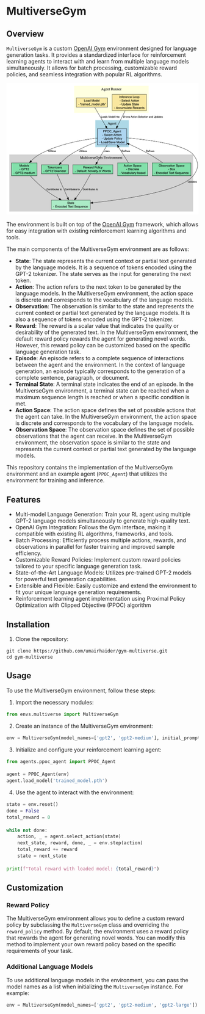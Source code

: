 # MultiverseGym

## Overview

`MultiverseGym` is a custom [OpenAI Gym](https://github.com/openai/gym) environment designed for language generation tasks. It provides a standardized interface for reinforcement learning agents to interact with and learn from multiple language models simultaneously. It allows for batch processing, customizable reward policies, and seamless integration with popular RL algorithms.

![MultiverseGym Setup](https://raw.githubusercontent.com/umairhaider/gym-multiverse/main/docs/multiverse-gym-setup.png)

The environment is built on top of the [OpenAI Gym](https://github.com/openai/gym) framework, which allows for easy integration with existing reinforcement learning algorithms and tools.

The main components of the MultiverseGym environment are as follows:

- **State**: The state represents the current context or partial text generated by the language models. It is a sequence of tokens encoded using the GPT-2 tokenizer. The state serves as the input for generating the next token.
- **Action**: The action refers to the next token to be generated by the language models. In the MultiverseGym environment, the action space is discrete and corresponds to the vocabulary of the language models.
- **Observation**: The observation is similar to the state and represents the current context or partial text generated by the language models. It is also a sequence of tokens encoded using the GPT-2 tokenizer.
- **Reward**: The reward is a scalar value that indicates the quality or desirability of the generated text. In the MultiverseGym environment, the default reward policy rewards the agent for generating novel words. However, this reward policy can be customized based on the specific language generation task.
- **Episode**: An episode refers to a complete sequence of interactions between the agent and the environment. In the context of language generation, an episode typically corresponds to the generation of a complete sentence, paragraph, or document.
- **Terminal State**: A terminal state indicates the end of an episode. In the MultiverseGym environment, a terminal state can be reached when a maximum sequence length is reached or when a specific condition is met.
- **Action Space**: The action space defines the set of possible actions that the agent can take. In the MultiverseGym environment, the action space is discrete and corresponds to the vocabulary of the language models.
- **Observation Space**: The observation space defines the set of possible observations that the agent can receive. In the MultiverseGym environment, the observation space is similar to the state and represents the current context or partial text generated by the language models.

This repository contains the implementation of the MultiverseGym environment and an example agent (`PPOC_Agent`) that utilizes the environment for training and inference.

## Features

- Multi-model Language Generation: Train your RL agent using multiple GPT-2 language models simultaneously to generate high-quality text.
- OpenAI Gym Integration: Follows the Gym interface, making it compatible with existing RL algorithms, frameworks, and tools.
- Batch Processing: Efficiently process multiple actions, rewards, and observations in parallel for faster training and improved sample efficiency.
- Customizable Reward Policies: Implement custom reward policies tailored to your specific language generation task.
- State-of-the-Art Language Models: Utilizes pre-trained GPT-2 models for powerful text generation capabilities.
- Extensible and Flexible: Easily customize and extend the environment to fit your unique language generation requirements.
- Reinforcement learning agent implementation using Proximal Policy Optimization with Clipped Objective (PPOC) algorithm

## Installation

1. Clone the repository:

```shell
git clone https://github.com/umairhaider/gym-multiverse.git
cd gym-multiverse
```

## Usage

To use the MultiverseGym environment, follow these steps:

1. Import the necessary modules:
```python
from envs.multiverse import MultiverseGym
```

2. Create an instance of the MultiverseGym environment:
```python
env = MultiverseGym(model_names=['gpt2', 'gpt2-medium'], initial_prompt="Once upon a time", max_length=100, batch_size=1)
```

3. Initialize and configure your reinforcement learning agent:
```python
from agents.ppoc_agent import PPOC_Agent

agent = PPOC_Agent(env)
agent.load_model('trained_model.pth')
```

4. Use the agent to interact with the environment:
```python
state = env.reset()
done = False
total_reward = 0

while not done:
    action, _ = agent.select_action(state)
    next_state, reward, done, _ = env.step(action)
    total_reward += reward
    state = next_state

print(f"Total reward with loaded model: {total_reward}")
```

## Customization

### Reward Policy
The MultiverseGym environment allows you to define a custom reward policy by subclassing the `MultiverseGym` class and overriding the `reward_policy` method. By default, the environment uses a reward policy that rewards the agent for generating novel words. You can modify this method to implement your own reward policy based on the specific requirements of your task.

### Additional Language Models
To use additional language models in the environment, you can pass the model names as a list when initializing the `MultiverseGym` instance. For example:
```python
env = MultiverseGym(model_names=['gpt2', 'gpt2-medium', 'gpt2-large'])
```